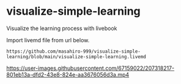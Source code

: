 # visualize-simple-learning
Visualize the learning process with livebook


Import livemd file from url below. 
```
https://github.com/masahiro-999/visualize-simple-learning/blob/main/visualize-simple-learning.livemd
```


https://user-images.githubusercontent.com/67159022/207318217-801eb13a-dfd2-43e8-824e-aa3676056d3a.mp4

